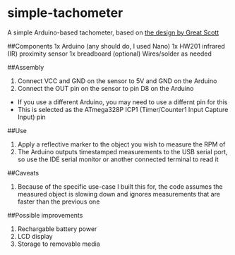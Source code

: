 # simple-tachometer
A simple Arduino-based tachometer, based on [the design by Great Scott](https://www.instructables.com/DIY-Tachometer-RPM-Meter/)

##Components
1x Arduino (any should do, I used Nano)
1x HW201 infrared (IR) proximity sensor
1x breadboard (optional)
Wires/solder as needed

##Assembly
1. Connect VCC and GND on the sensor to 5V and GND on the Arduino
2. Connect the OUT pin on the sensor to pin D8 on the Arduino
  -  If you use a different Arduino, you may need to use a differnt pin for this
  -  This is selected as the ATmega328P ICP1 (Timer/Counter1 Input Capture Input) pin

##Use
1. Apply a reflective marker to the object you wish to measure the RPM of
2. The Arduino outputs timestamped measurements to the USB serial port, so use the IDE serial monitor or another connected terminal to read it

##Caveats
1. Because of the specific use-case I built this for, the code assumes the measured object is slowing down and ignores measurements that are faster than the previous one

##Possible improvements
1. Rechargable battery power
2. LCD display
3. Storage to removable media
